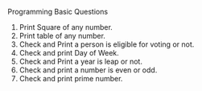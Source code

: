 Programming Basic Questions
1. Print Square of any number.
2. Print table of any number.
3. Check and Print a person is eligible for voting or not.
4. Check and print Day of Week.
5. Check and Print a year is leap or not.
6. Check and print a number is even or odd.
7. Check and print prime number.
